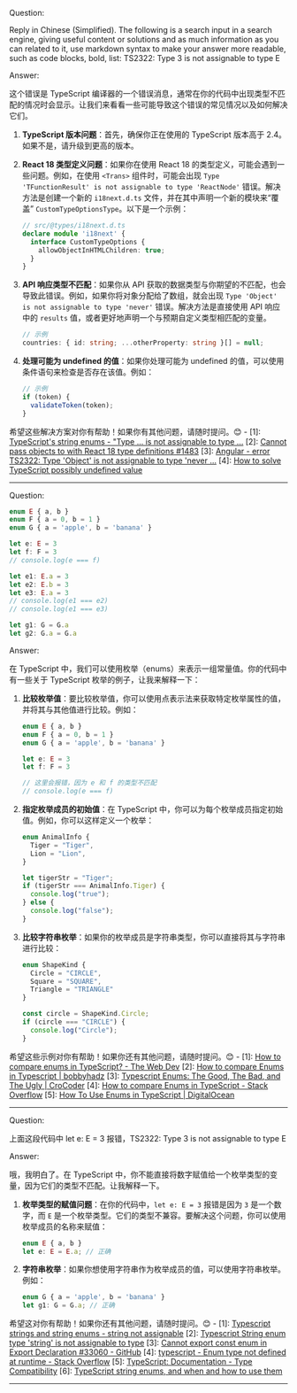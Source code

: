 Question:

Reply in Chinese (Simplified).
The following is a search input in a search engine, giving useful content or solutions and as much information as you can related to it, use markdown syntax to make your answer more readable, such as code blocks, bold, list:
TS2322: Type 3 is not assignable to type E

Answer:

这个错误是 TypeScript 编译器的一个错误消息，通常在你的代码中出现类型不匹配的情况时会显示。让我们来看看一些可能导致这个错误的常见情况以及如何解决它们。

1. **TypeScript 版本问题**：首先，确保你正在使用的 TypeScript 版本高于 2.4。如果不是，请升级到更高的版本。

2. **React 18 类型定义问题**：如果你在使用 React 18 的类型定义，可能会遇到一些问题。例如，在使用 `<Trans>` 组件时，可能会出现 `Type 'TFunctionResult' is not assignable to type 'ReactNode'` 错误。解决方法是创建一个新的 `i18next.d.ts` 文件，并在其中声明一个新的模块来“覆盖” `CustomTypeOptionsType`。以下是一个示例：

    ```typescript
    // src/@types/i18next.d.ts
    declare module 'i18next' {
      interface CustomTypeOptions {
        allowObjectInHTMLChildren: true;
      }
    }
    ```

3. **API 响应类型不匹配**：如果你从 API 获取的数据类型与你期望的不匹配，也会导致此错误。例如，如果你将对象分配给了数组，就会出现 `Type 'Object' is not assignable to type 'never'` 错误。解决方法是直接使用 API 响应中的 `results` 值，或者更好地声明一个与预期自定义类型相匹配的变量。

    ```typescript
    // 示例
    countries: { id: string; ...otherProperty: string }[] = null;
    ```

4. **处理可能为 undefined 的值**：如果你处理可能为 undefined 的值，可以使用条件语句来检查是否存在该值。例如：

    ```typescript
    // 示例
    if (token) {
      validateToken(token);
    }
    ```

希望这些解决方案对你有帮助！如果你有其他问题，请随时提问。😊
\-
\[1]: [TypeScript's string enums - "Type ... is not assignable to type ...](https://stackoverflow.com/questions/45191472/typescripts-string-enums-type-is-not-assignable-to-type)
\[2]: [Cannot pass objects to <Trans> with React 18 type definitions #1483](https://github.com/i18next/react-i18next/issues/1483)
\[3]: [Angular - error TS2322: Type 'Object' is not assignable to type 'never ...](https://stackoverflow.com/questions/67961328/angular-error-ts2322-type-object-is-not-assignable-to-type-never-for-li)
\[4]: [How to solve TypeScript possibly undefined value](https://linguinecode.com/post/how-to-solve-typescript-possibly-undefined-value)

<hr/>

Question:

```javascript
enum E { a, b }
enum F { a = 0, b = 1 }
enum G { a = 'apple', b = 'banana' }

let e: E = 3
let f: F = 3
// console.log(e === f)

let e1: E.a = 3
let e2: E.b = 3
let e3: E.a = 3
// console.log(e1 === e2)
// console.log(e1 === e3)

let g1: G = G.a
let g2: G.a = G.a
```

Answer:

在 TypeScript 中，我们可以使用枚举（enums）来表示一组常量值。你的代码中有一些关于 TypeScript 枚举的例子，让我来解释一下：

1. **比较枚举值**：要比较枚举值，你可以使用点表示法来获取特定枚举属性的值，并将其与其他值进行比较。例如：

    ```javascript
    enum E { a, b }
    enum F { a = 0, b = 1 }
    enum G { a = 'apple', b = 'banana' }

    let e: E = 3
    let f: F = 3

    // 这里会报错，因为 e 和 f 的类型不匹配
    // console.log(e === f)
    ```

2. **指定枚举成员的初始值**：在 TypeScript 中，你可以为每个枚举成员指定初始值。例如，你可以这样定义一个枚举：

    ```javascript
    enum AnimalInfo {
      Tiger = "Tiger",
      Lion = "Lion",
    }

    let tigerStr = "Tiger";
    if (tigerStr === AnimalInfo.Tiger) {
      console.log("true");
    } else {
      console.log("false");
    }
    ```

3. **比较字符串枚举**：如果你的枚举成员是字符串类型，你可以直接将其与字符串进行比较：

    ```javascript
    enum ShapeKind {
      Circle = "CIRCLE",
      Square = "SQUARE",
      Triangle = "TRIANGLE"
    }

    const circle = ShapeKind.Circle;
    if (circle === "CIRCLE") {
      console.log("Circle");
    }
    ```

希望这些示例对你有帮助！如果你还有其他问题，请随时提问。😊
\-
\[1]: [How to compare enums in TypeScript? - The Web Dev](https://thewebdev.info/2022/03/19/how-to-compare-enums-in-typescript/)
\[2]: [How to compare Enums in Typescript | bobbyhadz](https://bobbyhadz.com/blog/typescript-compare-enums)
\[3]: [Typescript Enums: The Good, The Bad, and The Ugly | CroCoder](https://www.crocoder.dev/blog/typescript-enums-good-bad-and-ugly/)
\[4]: [How to compare Enums in TypeScript - Stack Overflow](https://stackoverflow.com/questions/39785320/how-to-compare-enums-in-typescript)
\[5]: [How To Use Enums in TypeScript | DigitalOcean](https://www.digitalocean.com/community/tutorials/how-to-use-enums-in-typescript)

<hr/>

Question:

上面这段代码中 let e: E = 3 报错，TS2322: Type 3 is not assignable to type E
 

Answer:

哦，我明白了。在 TypeScript 中，你不能直接将数字赋值给一个枚举类型的变量，因为它们的类型不匹配。让我解释一下。

1. **枚举类型的赋值问题**：在你的代码中，`let e: E = 3` 报错是因为 `3` 是一个数字，而 `E` 是一个枚举类型。它们的类型不兼容。要解决这个问题，你可以使用枚举成员的名称来赋值：

    ```javascript
    enum E { a, b }
    let e: E = E.a; // 正确
    ```

2. **字符串枚举**：如果你想使用字符串作为枚举成员的值，可以使用字符串枚举。例如：

    ```javascript
    enum G { a = 'apple', b = 'banana' }
    let g1: G = G.a; // 正确
    ```

希望这对你有帮助！如果你还有其他问题，请随时提问。😊
\-
\[1]: [Typescript strings and string enums - string not assignable](https://stackoverflow.com/questions/68456957/typescript-strings-and-string-enums-string-not-assignable)
\[2]: [Typescript String enum type 'string' is not assignable to type](https://stackoverflow.com/questions/69453791/typescript-string-enum-type-string-is-not-assignable-to-type)
\[3]: [Cannot export const enum in Export Declaration #33060 - GitHub](https://github.com/microsoft/TypeScript/issues/33060)
\[4]: [typescript - Enum type not defined at runtime - Stack Overflow](https://stackoverflow.com/questions/47418124/enum-type-not-defined-at-runtime)
\[5]: [TypeScript: Documentation - Type Compatibility](https://www.typescriptlang.org/docs/handbook/type-compatibility.html)
\[6]: [TypeScript string enums, and when and how to use them](https://blog.logrocket.com/typescript-string-enums-guide/)

<hr/>


